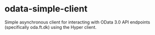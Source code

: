 # odata-simple-client

Simple asynchronous client for interacting with OData 3.0 API endpoints (specifically oda.ft.dk) using the Hyper client.
